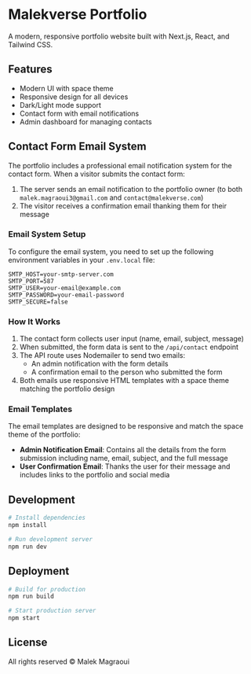 # Malekverse Portfolio

A modern, responsive portfolio website built with Next.js, React, and Tailwind CSS.

## Features

- Modern UI with space theme
- Responsive design for all devices
- Dark/Light mode support
- Contact form with email notifications
- Admin dashboard for managing contacts

## Contact Form Email System

The portfolio includes a professional email notification system for the contact form. When a visitor submits the contact form:

1. The server sends an email notification to the portfolio owner (to both `malek.magraoui3@gmail.com` and `contact@malekverse.com`)
2. The visitor receives a confirmation email thanking them for their message

### Email System Setup

To configure the email system, you need to set up the following environment variables in your `.env.local` file:

```
SMTP_HOST=your-smtp-server.com
SMTP_PORT=587
SMTP_USER=your-email@example.com
SMTP_PASSWORD=your-email-password
SMTP_SECURE=false
```

### How It Works

1. The contact form collects user input (name, email, subject, message)
2. When submitted, the form data is sent to the `/api/contact` endpoint
3. The API route uses Nodemailer to send two emails:
   - An admin notification with the form details
   - A confirmation email to the person who submitted the form
4. Both emails use responsive HTML templates with a space theme matching the portfolio design

### Email Templates

The email templates are designed to be responsive and match the space theme of the portfolio:

- **Admin Notification Email**: Contains all the details from the form submission including name, email, subject, and the full message
- **User Confirmation Email**: Thanks the user for their message and includes links to the portfolio and social media

## Development

```bash
# Install dependencies
npm install

# Run development server
npm run dev
```

## Deployment

```bash
# Build for production
npm run build

# Start production server
npm start
```

## License

All rights reserved © Malek Magraoui
